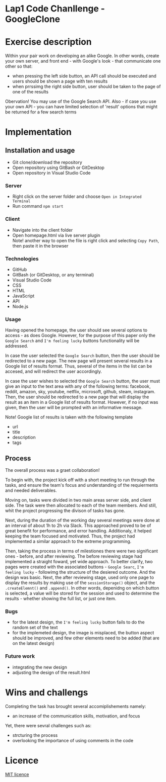 # Lap1 Code Chanllenge - GoogleClone

# Exercise description 
Within your pair work on developing an alike Google. In other words, create your own server, and front end - with Google's look - that communicate one other so that: 
- when pressing the left side button, an API call should be executed and users should be shown a page with ten results
- when prrssimg the right side button, user should be taken to the page of one of the results

Obervation! You may use of the Google Search API. Also - if case you use your own API - you can have limited selection of 'result' options that might be returned for a few search terms


# Implementation
## Installation and usage

- Git clone/download the repository
- Open repository using GitBash or GitDesktop
- Open repository in Visual Studio Code

### Server

- Right click on the server folder and choose `Open in Integrated Terminal`
- Run command `npm start`

### Client

- Navigate into the client folder
- Open homepage.html via live server plugin</br>
Note! another way to open the file is right click and selecting `Copy Path`, then paste it in the browser

### Technologies 

- GitHub
- GitBash (or GitDesktop, or any terminal)
- Visual Studio Code
- CSS
- HTML
- JavaScript
- API
- Node.js

### Usage 

Having opened the homepage, the user should see several options to access - as does Google. However, for the purpose of this paper only the `Google Search` and `I'm feeling lucky` buttons functionality will be addressed. 

In case the user selected the `Google Search` button, then the user should be redirected to a new page. The new page will present several results in a Google list of results format. Thus, several of the items in the list can be accesed, and will redirect the user accordingly. 

In case the user wishes to selected the `Google Search` button, the user must give an input to the text area with any of the following terms: facebook, reddit, amazon, sky, youtube, netflix, microsoft, github, steam, instagram. Then, the user should be redirected to a new page that will display the result as an item in a Google list of results format. However, if no input was given, then the user will be prompted with an informative message.
</br>

Note! Google list of results is taken with the following template 
- url
- title
- description
- tags 

## Process 

The overall process was a graet collaboration!

To begin with, the project kick off with a short meeting to run through the tasks, and ensure the team's focus and understanding of the requierments and needed deliverables. 

Moving on, tasks were divided in two main areas server side, and client side. The task were then allocated to each of the team members. And still, whit the project progressing the divison of tasks has gone. 

Next, during the duration of the working day several meetings were done at an interval of about 1h to 2h via Slack. This approached proved to be of great benefit for performance, and error handling. Additionaly, it helped keeping the team focused and motivated. Thus, the project had implemented a similar approach to the extreme programming. 

Then, taking the process in terms of milestiones there were two significant ones - before, and after reviewing. The before reviewing stage had implemented a straight foward, yet wide approach. To better clarify, two pages were created with the associated buttons - `Google Searc`, `I'm feeling lucky` - followimg the structure of the desiered outcome. And the design was basic. Next, the after reviewing stage, used only one page to display the results by making use of the `sessionStorage()` object, and the `.createElemnt()` and `.append()`. In other words, depenidng on which button is selected, a value will be stored for the session and used to determine the results - whether showing the full list, or just one item. 


### Bugs

- for the latest design, the `I'm feeling lucky` button fails to do the random set of the text 
- for the implemeted design, the image is misplaced, the button aspect should be improved, and few other elements need to be added (that are on the latest design)

### Future work

 - integrating the new design
 - adjusting the design of the result.html 

# Wins and challengs

Completing the task has brought several accomiplishements namely:
- an increase of the communication skills, motivation, and focus


Yet, there were sevral challenges such as:
- strcturing the process
- overlooking the importance of using comments in the code


# Licence
[MIT licence](https://opensource.org/licenses/mit-license.php)